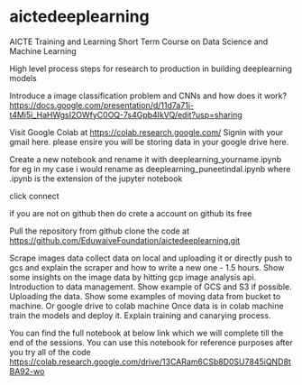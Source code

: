 # aictedeeplearning
AICTE Training and Learning Short Term Course on Data Science and Machine Learning

High level process steps for research to production in building deeplearning models

Introduce a image classification problem and CNNs and how does it work?
https://docs.google.com/presentation/d/11d7a71i-t4Mi5i_HaHWgsI2OWfyC0OQ-7s4Gpb4IkVQ/edit?usp=sharing

Visit Google Colab at https://colab.research.google.com/
Signin with your gmail here. please ensire you will be storing data in your google drive here.


Create a new notebook and rename it with deeplearning_yourname.ipynb for eg in my case i would rename as deeplearning_puneetindal.ipynb where .ipynb is the extension of the jupyter notebook

click connect 

if you are not on github then do crete a account on github its free


Pull the repository from github
clone the code at https://github.com/EduwaiveFoundation/aictedeeplearning.git


Scrape images data
collect data on local and uploading it or directly push to gcs and explain the scraper and how to write a new one - 1.5 hours. Show some insights on the image data by hitting gcp image analysis api.
Introduction to data management. Show example of GCS and S3 if possible. Uploading the data. Show some examples of moving data from bucket to machine. Or google drive to colab machine
Once data is in colab machine train the models and deploy it. Explain training and canarying process.



You can find the full notebook at below link which we will complete till the end of the sessions. You can use this notebook for reference purposes after you try all of the code
https://colab.research.google.com/drive/13CARam6CSb8D0SU7845iQND8tBA92-wo

